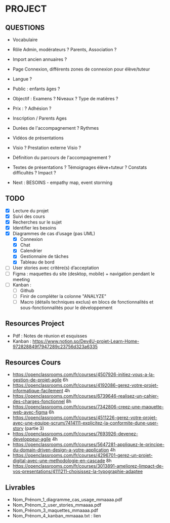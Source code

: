 # PROJECT


## QUESTIONS
- Vocabulaire
- Rôle Admin, modérateurs ? Parents, Association ?
- Import ancien annuaires ?
- Page Connexion, différents zones de connexion pour élève/tuteur
- Langue ? 
- Public : enfants âges ?
- Objectif : Examens ? Niveaux ? Type de matières ?
- Prix : ? Adhésion ?
- Inscription / Parents Ages
- Durées de l'accompagnement ? Rythmes
- Vidéos de présentations
- Visio  ? Prestation externe Visio ?
- Définition du parcours de l'accompagnement ?
- Textes de présentations ? Témoignages élève+tuteur ? Constats difficultés ? Impact ?


- Next : BESOINS - empathy map, event storming

## TODO
- [x] Lecture du projet
- [x] Suivi des cours
- [x] Recherches sur le sujet
- [x] Identifier les besoins
- [x] Diagrammes de cas d’usage (pas UML)
    - [x] Connexion
    - [x] Chat
    - [x] Calendrier
    - [x] Gestionnaire de tâches
    - [x] Tableau de bord
- [ ] User stories avec critère(s) d’acceptation
- [ ] Figma : maquettes du site (desktop, mobile) + navigation pendant le meeting
- [ ] Kanban : 
    - [ ] Github
    - [ ] Finir de compléter la colonne "ANALYZE"
    - [ ] Macro (détails techniques exclus) en blocs de fonctionnalités et sous-fonctionnalités pour le développement

## Resources Project
- Pdf : Notes de réunion et esquisses
- Kanban : https://www.notion.so/Dev4U-projet-Learn-Home-972828849f7947289c23756d323a6335

## Resources Cours
- https://openclassrooms.com/fr/courses/4507926-initiez-vous-a-la-gestion-de-projet-agile 6h
- https://openclassrooms.com/fr/courses/4192086-gerez-votre-projet-informatique-facilement 4h
- https://openclassrooms.com/fr/courses/6739646-realisez-un-cahier-des-charges-fonctionnel 8h
- https://openclassrooms.com/fr/courses/7342806-creez-une-maquette-web-avec-figma 6h
- https://openclassrooms.com/fr/courses/4511226-gerez-votre-projet-avec-une-equipe-scrum/7414111-explicitez-la-conformite-dune-user-story (partie 3)
- https://openclassrooms.com/fr/courses/7693926-devenez-developpeur-agile 4h
- https://openclassrooms.com/fr/courses/5647281-appliquez-le-principe-du-domain-driven-design-a-votre-application 4h
- https://openclassrooms.com/fr/courses/4296701-gerez-un-projet-digital-avec-une-methodologie-en-cascade 8h
- https://openclassrooms.com/fr/courses/3013891-ameliorez-limpact-de-vos-presentations/4111211-choisissez-la-typographie-adaptee

## Livrables
- Nom_Prénom_1_diagramme_cas_usage_mmaaaa.pdf
- Nom_Prénom_2_user_stories_mmaaaa.pdf
- Nom_Prénom_3_maquettes_mmaaaa.pdf
- Nom_Prénom_4_kanban_mmaaaa.txt : lien